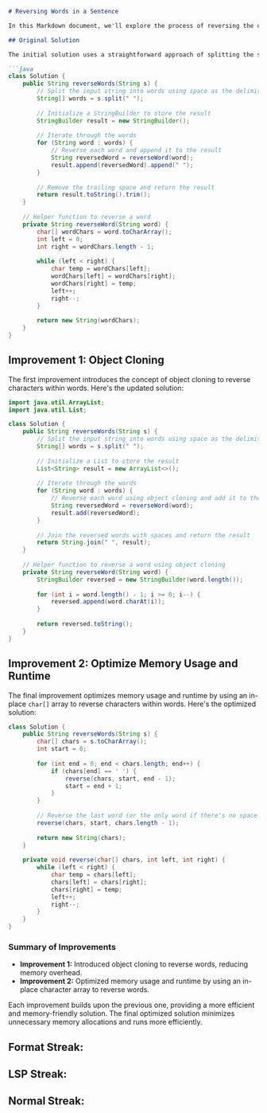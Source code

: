 
```markdown
# Reversing Words in a Sentence

In this Markdown document, we'll explore the process of reversing the order of characters in each word within a sentence while preserving whitespace and the initial word order. We will provide different solutions for this problem, each addressing specific points for improvement.

## Original Solution

The initial solution uses a straightforward approach of splitting the sentence into words, reversing each word, and then joining them back together. Here's the original solution:

```java
class Solution {
    public String reverseWords(String s) {
        // Split the input string into words using space as the delimiter
        String[] words = s.split(" ");
        
        // Initialize a StringBuilder to store the result
        StringBuilder result = new StringBuilder();
        
        // Iterate through the words
        for (String word : words) {
            // Reverse each word and append it to the result
            String reversedWord = reverseWord(word);
            result.append(reversedWord).append(" ");
        }
        
        // Remove the trailing space and return the result
        return result.toString().trim();
    }
    
    // Helper function to reverse a word
    private String reverseWord(String word) {
        char[] wordChars = word.toCharArray();
        int left = 0;
        int right = wordChars.length - 1;
        
        while (left < right) {
            char temp = wordChars[left];
            wordChars[left] = wordChars[right];
            wordChars[right] = temp;
            left++;
            right--;
        }
        
        return new String(wordChars);
    }
}
```

## Improvement 1: Object Cloning

The first improvement introduces the concept of object cloning to reverse characters within words. Here's the updated solution:

```java
import java.util.ArrayList;
import java.util.List;

class Solution {
    public String reverseWords(String s) {
        // Split the input string into words using space as the delimiter
        String[] words = s.split(" ");
        
        // Initialize a List to store the result
        List<String> result = new ArrayList<>();
        
        // Iterate through the words
        for (String word : words) {
            // Reverse each word using object cloning and add it to the result
            String reversedWord = reverseWord(word);
            result.add(reversedWord);
        }
        
        // Join the reversed words with spaces and return the result
        return String.join(" ", result);
    }
    
    // Helper function to reverse a word using object cloning
    private String reverseWord(String word) {
        StringBuilder reversed = new StringBuilder(word.length());
        
        for (int i = word.length() - 1; i >= 0; i--) {
            reversed.append(word.charAt(i));
        }
        
        return reversed.toString();
    }
}
```

## Improvement 2: Optimize Memory Usage and Runtime

The final improvement optimizes memory usage and runtime by using an in-place `char[]` array to reverse characters within words. Here's the optimized solution:

```java
class Solution {
    public String reverseWords(String s) {
        char[] chars = s.toCharArray();
        int start = 0;
        
        for (int end = 0; end < chars.length; end++) {
            if (chars[end] == ' ') {
                reverse(chars, start, end - 1);
                start = end + 1;
            }
        }
        
        // Reverse the last word (or the only word if there's no space at the end)
        reverse(chars, start, chars.length - 1);
        
        return new String(chars);
    }
    
    private void reverse(char[] chars, int left, int right) {
        while (left < right) {
            char temp = chars[left];
            chars[left] = chars[right];
            chars[right] = temp;
            left++;
            right--;
        }
    }
}
```

### Summary of Improvements

- **Improvement 1:** Introduced object cloning to reverse words, reducing memory overhead.
- **Improvement 2:** Optimized memory usage and runtime by using an in-place character array to reverse words.

Each improvement builds upon the previous one, providing a more efficient and memory-friendly solution. The final optimized solution minimizes unnecessary memory allocations and runs more efficiently.
## Format Streak:

## LSP Streak: 

## Normal Streak: 

```






